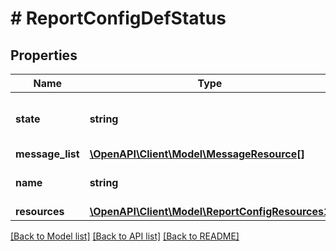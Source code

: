 # # ReportConfigDefStatus

## Properties

Name | Type | Description | Notes
------------ | ------------- | ------------- | -------------
**state** | **string** | The state of the report config entity. | [optional] [readonly]
**message_list** | [**\OpenAPI\Client\Model\MessageResource[]**](MessageResource.md) |  | [optional]
**name** | **string** | Name of the report config. |
**resources** | [**\OpenAPI\Client\Model\ReportConfigResources1**](ReportConfigResources1.md) |  |

[[Back to Model list]](../../README.md#models) [[Back to API list]](../../README.md#endpoints) [[Back to README]](../../README.md)
